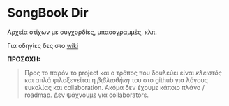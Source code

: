 # SongBook Dir

Αρχεία στίχων με συγχορδίες, μπασογραμμές, κλπ.

Για οδηγίες δες στο [wiki](https://github.com/wappsdotgr/sb_dir/wiki)

**ΠΡΟΣΟΧΗ:**

> Προς το παρόν το project και ο τρόπος που δουλεύει είναι *κλειστός* και απλά φιλοξενείται η *βιβλιοθήκη* του στο github για λόγους ευκολίας και collaboration. Ακόμα δεν έχουμε κάποιο πλάνο / roadmap. Δεν ψάχνουμε για collaborators.
